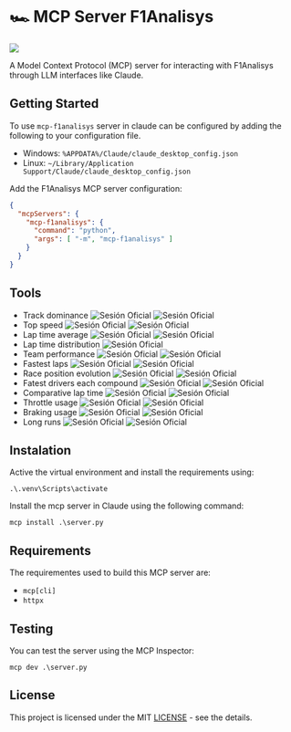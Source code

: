 # 🏎️ MCP Server F1Analisys

<img src="./content/example.gif">

A Model Context Protocol (MCP) server for interacting with F1Analisys through LLM interfaces like Claude.

## Getting Started
To use `mcp-f1analisys` server in claude can be configured by adding the following to your configuration file.
- Windows: `%APPDATA%/Claude/claude_desktop_config.json`
- Linux: `~/Library/Application Support/Claude/claude_desktop_config.json`

Add the F1Analisys MCP server configuration:
```json
{
  "mcpServers": {
    "mcp-f1analisys": {
      "command": "python",
      "args": [ "-m", "mcp-f1analisys" ]
    }
  }
}
```

## Tools 
- Track dominance ![Sesión Oficial](https://img.shields.io/badge/-Official-blue) ![Sesión Oficial](https://img.shields.io/badge/-Pretesting-red)
- Top speed ![Sesión Oficial](https://img.shields.io/badge/-Official-blue) ![Sesión Oficial](https://img.shields.io/badge/-Pretesting-red)
- Lap time average ![Sesión Oficial](https://img.shields.io/badge/-Official-blue) ![Sesión Oficial](https://img.shields.io/badge/-Pretesting-red)
- Lap time distribution ![Sesión Oficial](https://img.shields.io/badge/-Official-blue)
- Team performance ![Sesión Oficial](https://img.shields.io/badge/-Official-blue) ![Sesión Oficial](https://img.shields.io/badge/-Pretesting-red)
- Fastest laps ![Sesión Oficial](https://img.shields.io/badge/-Official-blue) ![Sesión Oficial](https://img.shields.io/badge/-Pretesting-red)
- Race position evolution ![Sesión Oficial](https://img.shields.io/badge/-Races-orange) ![Sesión Oficial](https://img.shields.io/badge/-Sprints-yellow)
- Fatest drivers each compound ![Sesión Oficial](https://img.shields.io/badge/-Official-blue) ![Sesión Oficial](https://img.shields.io/badge/-Pretesting-red)
- Comparative lap time ![Sesión Oficial](https://img.shields.io/badge/-Official-blue) ![Sesión Oficial](https://img.shields.io/badge/-Pretesting-red)
- Throttle usage ![Sesión Oficial](https://img.shields.io/badge/-Official-blue) ![Sesión Oficial](https://img.shields.io/badge/-Pretesting-red)
- Braking usage ![Sesión Oficial](https://img.shields.io/badge/-Official-blue) ![Sesión Oficial](https://img.shields.io/badge/-Pretesting-red)
- Long runs ![Sesión Oficial](https://img.shields.io/badge/-Official-blue) ![Sesión Oficial](https://img.shields.io/badge/-Pretesting-red)

## Instalation
Active the virtual environment and install the requirements using:
```commandline
.\.venv\Scripts\activate
```

Install the mcp server in Claude using the following command:
```commandline
mcp install .\server.py
```

## Requirements
The requirementes used to build this MCP server are:
- `mcp[cli]`
- `httpx`

## Testing 
You can test the server using the MCP Inspector:
```commandline
mcp dev .\server.py
```

## License
This project is licensed under the MIT <a href="https://github.com/Maxbleu/mcp-f1analisys/blob/master/LICENSE">LICENSE</a> - see the details.